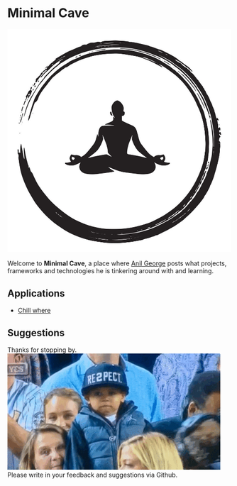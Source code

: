 # Minimal Cave

![zen](images/zen-circle2.jpg)

Welcome to **Minimal Cave**, a place where [Anil George](https://www.linkedin.com/in/anilgeorge04/) posts what projects, frameworks and technologies he is tinkering around with and learning. 

## Applications
- [Chill where](https://anilgeorge04.github.io/chill-where)

## Suggestions
Thanks for stopping by. 
![respect](images/respect.gif)
Please write in your feedback and suggestions via Github.
